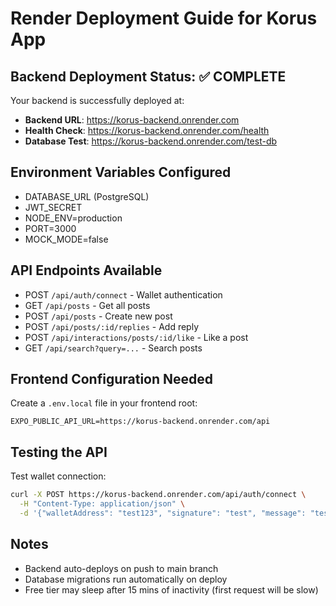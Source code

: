 # Render Deployment Guide for Korus App

## Backend Deployment Status: ✅ COMPLETE

Your backend is successfully deployed at:
- **Backend URL**: https://korus-backend.onrender.com
- **Health Check**: https://korus-backend.onrender.com/health
- **Database Test**: https://korus-backend.onrender.com/test-db

## Environment Variables Configured
- DATABASE_URL (PostgreSQL)
- JWT_SECRET
- NODE_ENV=production
- PORT=3000
- MOCK_MODE=false

## API Endpoints Available
- POST `/api/auth/connect` - Wallet authentication
- GET `/api/posts` - Get all posts
- POST `/api/posts` - Create new post
- POST `/api/posts/:id/replies` - Add reply
- POST `/api/interactions/posts/:id/like` - Like a post
- GET `/api/search?query=...` - Search posts

## Frontend Configuration Needed

Create a `.env.local` file in your frontend root:
```
EXPO_PUBLIC_API_URL=https://korus-backend.onrender.com/api
```

## Testing the API

Test wallet connection:
```bash
curl -X POST https://korus-backend.onrender.com/api/auth/connect \
  -H "Content-Type: application/json" \
  -d '{"walletAddress": "test123", "signature": "test", "message": "test"}'
```

## Notes
- Backend auto-deploys on push to main branch
- Database migrations run automatically on deploy
- Free tier may sleep after 15 mins of inactivity (first request will be slow)